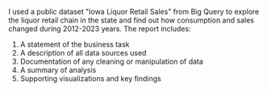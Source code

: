 I used a public dataset "Iowa Liquor Retail Sales" from Big Query to explore the liquor retail chain in the state and find out how consumption and sales changed during 2012-2023 years.
The report includes:
1. A statement of the business task
2. A description of all data sources used
3. Documentation of any cleaning or manipulation of data
4. A summary of analysis
5. Supporting visualizations and key findings
